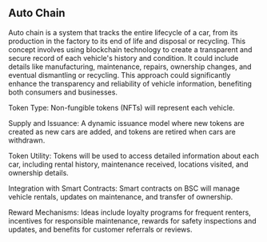 ## Auto Chain

Auto chain is a system that tracks the entire lifecycle of a car, from its production in the factory to its end of life and disposal or recycling. This concept involves using blockchain technology to create a transparent and secure record of each vehicle's history and condition. It could include details like manufacturing, maintenance, repairs, ownership changes, and eventual dismantling or recycling. This approach could significantly enhance the transparency and reliability of vehicle information, benefiting both consumers and businesses.

Token Type: Non-fungible tokens (NFTs) will represent each vehicle.

Supply and Issuance: A dynamic issuance model where new tokens are created as new cars are added, and tokens are retired when cars are withdrawn.

Token Utility: Tokens will be used to access detailed information about each car, including rental history, maintenance received, locations visited, and ownership details. 

Integration with Smart Contracts: Smart contracts on BSC will manage vehicle rentals, updates on maintenance, and transfer of ownership. 

Reward Mechanisms: Ideas include loyalty programs for frequent renters, incentives for responsible maintenance, rewards for safety inspections and updates, and benefits for customer referrals or reviews.